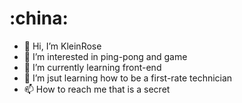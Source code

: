 # :china:
- 👋 Hi, I’m KleinRose
- 👀 I’m interested in ping-pong and game
- 🌱 I’m currently learning front-end
- 💞️ I’m jsut learning how to be a first-rate technician
- 📫 How to reach me that is a secret

<!---
KleinRose/KleinRose is a ✨ special ✨ repository because its `README.md` (this file) appears on your GitHub profile.
You can click the Preview link to take a look at your changes.
--->
